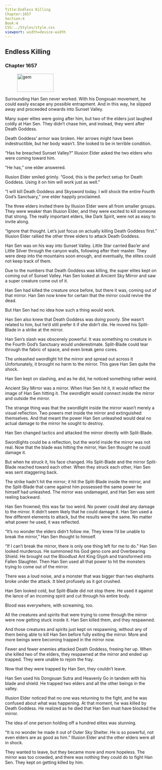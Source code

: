 ```yaml
---
Title:Endless Killing 
Chapter:1657 
Section:4 
Book:4 
CSS:../Styles/style.css 
viewport: width=device-width
---
```

  
## Endless Killing
### Chapter 1657
  
<figure>
	<img src="../Images/gem.gif" alt="gem" id="gem" width="120" height="60" />
</figure>
  

  
Surrounding Han Sen never worked. With his Dongxuan movement, he could easily escape any possible entrapment. And in this way, he slipped away and proceeded onwards into Sunset Valley.

Many super elites were going after him, but two of the elders just laughed coldly at Han Sen. They didn’t chase him, and instead, they went after Death Goddess.

Death Goddess’ armor was broken. Her arrows might have been indestructible, but her body wasn’t. She looked to be in terrible condition.

“Has he breached Sunset Valley?” Illusion Elder asked the two elders who were coming toward him.

“He has,” one elder answered.

Illusion Elder smiled grimly. “Good, this is the perfect setup for Death Goddess. Using it on him will work just as well.”

“I will kill Death Goddess and Skysword today. I will shock the entire Fourth God’s Sanctuary,” one elder happily proclaimed.

The three elders invited there by Illusion Elder were all from smaller groups. They were weaker than Illusion Elder, and they were excited to kill someone that strong. The really important elders, like Dark Spirit, were not as easy to invite along.

“Ignore that thought. Let’s just focus on actually killing Death Goddess first.” Illusion Elder rallied the other three elders to attack Death Goddess.

Han Sen was on his way into Sunset Valley. Little Star carried Bao’er and Little Silver through the canyon walls, following after their master. They were deep into the mountains soon enough, and eventually, the elites could not keep track of them.

Due to the numbers that Death Goddess was killing, the super elites kept on coming out of Sunset Valley. Han Sen looked at Ancient Sky Mirror and saw a super creature come out of it.

Han Sen had killed the creature once before, but there it was, coming out of that mirror. Han Sen now knew for certain that the mirror could revive the dead.

But Han Sen had no idea how such a thing would work.

Han Sen also knew that Death Goddess was doing poorly. She wasn’t related to him, but he’d still prefer it if she didn’t die. He moved his Split-Blade in a strike at the mirror.

Han Sen’s slash was obscenely powerful. It was something no creature in the Fourth God’s Sanctuary would underestimate. Split-Blade could tear through the fabric of space, and even break geno cores.

The unleashed swordlight hit the mirror and spread out across it Unfortunately, it brought no harm to the mirror. This gave Han Sen quite the shock.

Han Sen kept on slashing, and as he did, he noticed something rather weird.

Ancient Sky Mirror was a mirror. When Han Sen hit it, it would reflect the image of Han Sen hitting it. The swordlight would connect inside the mirror and outside the mirror.

The strange thing was that the swordlight inside the mirror wasn’t merely a visual reflection. Two powers met inside the mirror and extinguished themselves. And that meant the power Han Sen unleashed would deal no actual damage to the mirror he sought to destroy.

Han Sen changed tactics and attacked the mirror directly with Split-Blade.

Swordlights could be a reflection, but the world inside the mirror was not real. Now that the blade was hitting the mirror, Han Sen thought he could damage it.

But when he struck it, his face changed. His Split-Blade and the mirror Split-Blade reached toward each other. When they struck each other, Han Sen was sent staggering back.

The strike hadn’t hit the mirror; it hit the Split-Blade inside the mirror, and the Split-Blade that came against him possessed the same power he himself had unleashed. The mirror was undamaged, and Han Sen was sent reeling backward.

Han Sen frowned; this was far too weird. No power could deal any damage to the mirror. It didn’t seem likely that he could damage it. Han Sen used a few different elements to attack, but the results were the same. No matter what power he used, it was reflected.

“It’s no wonder the elders didn’t follow me. They knew I’d be unable to break the mirror,” Han Sen thought to himself.

“If I can’t break the mirror, there is only one thing left for me to do.” Han Sen looked murderous. He summoned his God geno core and Overbearing Shield. He brought out the Bloodlust Ant King Glyph and transformed into Fallen Slaughter. Then Han Sen used all that power to hit the monsters trying to come out of the mirror.

There was a loud noise, and a monster that was bigger than two elephants broke under the attack. It bled profusely as it got crushed.

Han Sen looked cold, but Split-Blade did not stop there. He used it against the lance of an incoming spirit and cut through his entire body.

Blood was everywhere, with screaming, too.

All the creatures and spirits that were trying to come through the mirror were now getting stuck inside it. Han Sen killed them, and they respawned.

And those creatures and spirits just kept on respawning, without any of them being able to kill Han Sen before fully exiting the mirror. More and more beings were becoming trapped in the mirror now.

Fewer and fewer enemies attacked Death Goddess, freeing her up. When she killed two of the elders, they respawned at the mirror and ended up trapped. They were unable to rejoin the fray.

Now that they were trapped by Han Sen, they couldn’t leave.

Han Sen used his Dongxuan Sutra and Heavenly Go in tandem with his blade and shield. He trapped two elders and all the other beings in the valley.

Illusion Elder noticed that no one was returning to the fight, and he was confused about what was happening. At that moment, he was killed by Death Goddess. He realized as he died that Han Sen must have blocked the mirror.

The idea of one person holding off a hundred elites was stunning.

“It is no wonder he made it out of Outer Sky Shelter. He is so powerful, not even elders are as good as him.” Illusion Elder and the other elders were all in shock.

They wanted to leave, but they became more and more hopeless. The mirror was too crowded, and there was nothing they could do to fight Han Sen. They kept on getting killed by him.